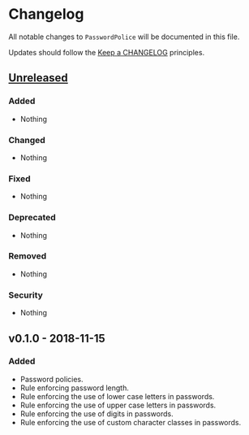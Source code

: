 # Changelog

All notable changes to `PasswordPolice` will be documented in this file.

Updates should follow the [Keep a CHANGELOG](http://keepachangelog.com/) principles.

## [Unreleased](https://github.com/Stadly/PasswordPolice/compare/v0.1.0...HEAD)

### Added
- Nothing

### Changed
- Nothing

### Fixed
- Nothing

### Deprecated
- Nothing

### Removed
- Nothing

### Security
- Nothing

## v0.1.0 - 2018-11-15

### Added
- Password policies.
- Rule enforcing password length.
- Rule enforcing the use of lower case letters in passwords.
- Rule enforcing the use of upper case letters in passwords.
- Rule enforcing the use of digits in passwords.
- Rule enforcing the use of custom character classes in passwords.
